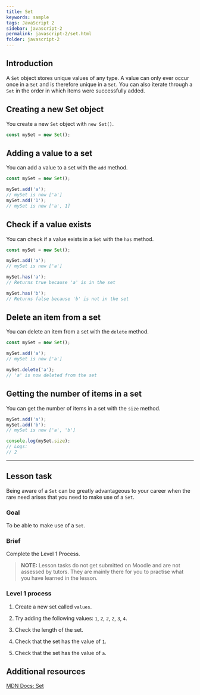 ```yaml
---
title: Set
keywords: sample
tags: JavaScript 2
sidebar: javascript-2
permalink: javascript-2/set.html
folder: javascript-2
---
```


## Introduction

A `Set` object stores unique values of any type. A value can only ever occur once in a `Set` and is therefore unique in a `Set`. You can also iterate through a `Set` in the order in which items were successfully added.

## Creating a new Set object

You create a new `Set` object with `new Set()`.

```js
const mySet = new Set();
```

## Adding a value to a set

You can add a value to a set with the `add` method.

```js
const mySet = new Set();

mySet.add('a');
// mySet is now ['a']
mySet.add('1');
// mySet is now ['a', 1]
```

## Check if a value exists

You can check if a value exists in a `Set` with the `has` method.

```js
const mySet = new Set();

mySet.add('a');
// mySet is now ['a']

mySet.has('a');
// Returns true because 'a' is in the set

mySet.has('b');
// Returns false because 'b' is not in the set
```

## Delete an item from a set

You can delete an item from a set with the `delete` method.

```js
const mySet = new Set();

mySet.add('a');
// mySet is now ['a']

mySet.delete('a');
// 'a' is now deleted from the set
```

## Getting the number of items in a set

You can get the number of items in a set with the `size` method.

```js
mySet.add('a');
mySet.add('b');
// mySet is now ['a', 'b']

console.log(mySet.size);
// Logs:
// 2
```
<hr>

## Lesson task

Being aware of a `Set` can be greatly advantageous to your career when the rare need arises that you need to make use of a `Set`.

### Goal

To be able to make use of a `Set`.

### Brief

Complete the Level 1 Process.

> <b>NOTE:</b> Lesson tasks do not get submitted on Moodle and are not assessed by tutors. They are mainly there for you to practise what you have learned in the lesson.

### Level 1 process

1. Create a new set called `values`.

2. Try adding the following values: `1`, `2`, `2`, `2`, `3`, `4`.

3. Check the length of the set.

4. Check that the set has the value of `1`.

5. Check that the set has the value of `a`.

## Additional resources

[MDN Docs: Set](https://developer.mozilla.org/en-US/docs/Web/JavaScript/Reference/Global_Objects/Set)
